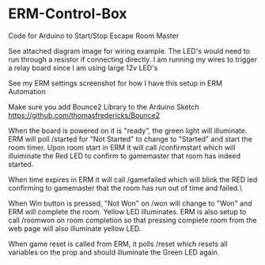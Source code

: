 # ERM-Control-Box
Code for Arduino to Start/Stop Escape Room Master

See attached diagram image for wiring example. The LED's would need to run through a resistor if connecting directly.  I am running my wires to trigger a relay board since I am using large 12v LED's 

See my ERM settings screenshot for how I have this setup in ERM Automation

Make sure you add Bounce2 Library to the Arduino Sketch
https://github.com/thomasfredericks/Bounce2

When the board is powered on it is "ready", the green light will illuminate. ERM will poll /started for "Not Started" to change to "Started" and start the room timer.  Upon room start in ERM it will call /confirmstart which will illuiminate the Red LED to confirm to gamemaster that room has indeed started.

When time expires in ERM it will call /gamefailed which will blink the RED led confirming to gamemaster that the room has run out of time and failed.\

When Win button is pressed, "Not Won" on /won will change to "Won" and ERM will complete the room.  Yellow LED Illuminates.  ERM is also setup to call /roomwon on room completion so that pressing complete room from the web page will also illuminate yellow LED.

When game reset is called from ERM, it polls /reset which resets all variables on the prop and should illuminate the Green LED again.
